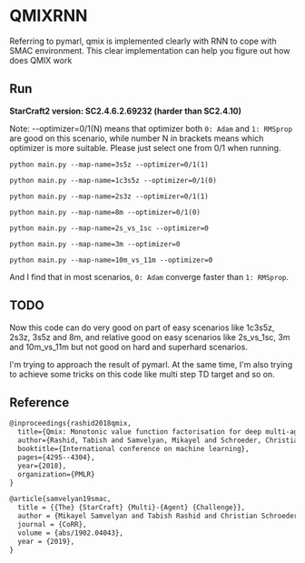 # QMIXRNN
Referring to pymarl, qmix is implemented clearly with RNN to cope with SMAC environment.
This clear implementation can help you figure out how does QMIX work  

## Run
**StarCraft2 version: SC2.4.6.2.69232 (harder than SC2.4.10)**

Note: --optimizer=0/1(N) means that optimizer both `0: Adam` and `1: RMSprop` are good on this scenario, while number N in brackets means which optimizer is more suitable. Please just select one from 0/1 when running.
```shell
python main.py --map-name=3s5z --optimizer=0/1(1)
```
```shell
python main.py --map-name=1c3s5z --optimizer=0/1(0)
```
```shell
python main.py --map-name=2s3z --optimizer=0/1(1)
```
```shell
python main.py --map-name=8m --optimizer=0/1(0)
```
```shell
python main.py --map-name=2s_vs_1sc --optimizer=0
```
```shell
python main.py --map-name=3m --optimizer=0
```
```shell
python main.py --map-name=10m_vs_11m --optimizer=0
```

And I find that in most scenarios, `0: Adam` converge faster than `1: RMSprop`.
## TODO
Now this code can do very good on part of easy scenarios like 1c3s5z, 2s3z, 3s5z and 8m, 
and relative good on easy scenarios like 2s_vs_1sc, 3m and 10m_vs_11m
but not good on hard and superhard scenarios.

I'm trying to approach the result of pymarl. At the same time, I'm also trying to achieve some tricks on this code like multi step TD target and so on. 

## Reference
```tex
@inproceedings{rashid2018qmix,
  title={Qmix: Monotonic value function factorisation for deep multi-agent reinforcement learning},
  author={Rashid, Tabish and Samvelyan, Mikayel and Schroeder, Christian and Farquhar, Gregory and Foerster, Jakob and Whiteson, Shimon},
  booktitle={International conference on machine learning},
  pages={4295--4304},
  year={2018},
  organization={PMLR}
}
```
```tex
@article{samvelyan19smac,
  title = {{The} {StarCraft} {Multi}-{Agent} {Challenge}},
  author = {Mikayel Samvelyan and Tabish Rashid and Christian Schroeder de Witt and Gregory Farquhar and Nantas Nardelli and Tim G. J. Rudner and Chia-Man Hung and Philiph H. S. Torr and Jakob Foerster and Shimon Whiteson},
  journal = {CoRR},
  volume = {abs/1902.04043},
  year = {2019},
}
```